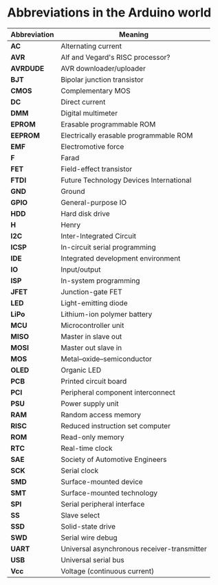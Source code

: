# Abbreviations in the Arduino world

| Abbreviation | Meaning                                     |
| ------------ | ------------------------------------------- |
| **AC**       | Alternating current                         |
| **AVR**      | Alf and Vegard's RISC processor?            |
| **AVRDUDE**  | AVR downloader/uploader                     |
| **BJT**      | Bipolar junction transistor                 |
| **CMOS**     | Complementary MOS                           |
| **DC**       | Direct current                              |
| **DMM**      | Digital multimeter                          |
| **EPROM**    | Erasable programmable ROM                   |
| **EEPROM**   | Electrically erasable programmable ROM      |
| **EMF**      | Electromotive force                         |
| **F**        | Farad                                       |
| **FET**      | Field-effect transistor                     |
| **FTDI**     | Future Technology Devices International     |
| **GND**      | Ground                                      |
| **GPIO**     | General-purpose IO                          |
| **HDD**      | Hard disk drive                             |
| **H**        | Henry                                       |
| **I2C**      | Inter-Integrated Circuit                    |
| **ICSP**     | In-circuit serial programming               |
| **IDE**      | Integrated development environment          |
| **IO**       | Input/output                                |
| **ISP**      | In-system programming                       |
| **JFET**     | Junction-gate FET                           |
| **LED**      | Light-emitting diode                        |
| **LiPo**     | Lithium-ion polymer battery                 |
| **MCU**      | Microcontroller unit                        |
| **MISO**     | Master in slave out                         |
| **MOSI**     | Master out slave in                         |
| **MOS**      | Metal–oxide–semiconductor                   |
| **OLED**     | Organic LED                                 |
| **PCB**      | Printed circuit board                       |
| **PCI**      | Peripheral component interconnect           |
| **PSU**      | Power supply unit                           |
| **RAM**      | Random access memory                        |
| **RISC**     | Reduced instruction set computer            |
| **ROM**      | Read-only memory                            |
| **RTC**      | Real-time clock                             |
| **SAE**      | Society of Automotive Engineers             |
| **SCK**      | Serial clock                                |
| **SMD**      | Surface-mounted device                      |
| **SMT**      | Surface-mounted technology                  |
| **SPI**      | Serial peripheral interface                 |
| **SS**       | Slave select                                |
| **SSD**      | Solid-state drive                           |
| **SWD**      | Serial wire debug                           |
| **UART**     | Universal asynchronous receiver-transmitter |
| **USB**      | Universal serial bus                        |
| **Vcc**      | Voltage (continuous current)                |
